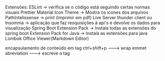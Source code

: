 Extensões:
ESLint -> verifica se o código está seguindo certas normas visuais
Prettier
Material Icon Theme -> Mostra os icones dos arquivos
PathIntelissense ->
print (imprimir em  pdf)
Live Server
thunder client ou Insomnia -> aplicação que faz resquisições à api's e devolve os dados para visualização
Spring Boot Extension Pack -> Instala todas as extensões do spring boot
Extension Pack for Java -> Instala as extensões para java
Lombok
Office Viewer(Markdown Editor)

encapsulamento de conteúdo em tag
ctrl+shift+p ---> wrap emmet abreviation ---> escreve a tag


